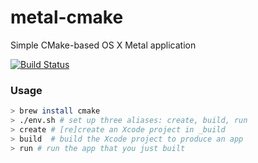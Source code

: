 metal-cmake
===========

Simple CMake-based OS X Metal application

[![Build Status](https://travis-ci.org/forexample/cocoa-app.png?branch=master)](https://travis-ci.org/forexample/cocoa-app)

### Usage
```bash
> brew install cmake
> ./env.sh # set up three aliases: create, build, run
> create # [re]create an Xcode project in _build
> build  # build the Xcode project to produce an app
> run # run the app that you just built
```
